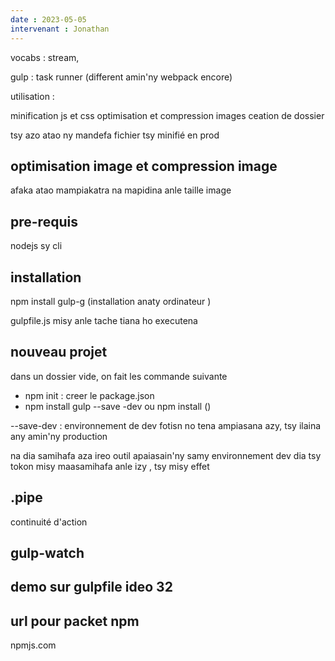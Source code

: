 ```yaml
---
date : 2023-05-05
intervenant : Jonathan
---
```


vocabs : stream, 

gulp  : task runner (different amin'ny webpack encore)

utilisation  : 

minification js et css 
optimisation et compression images 
ceation de dossier

tsy azo atao ny mandefa fichier tsy minifié en prod 

## optimisation image et compression image 

afaka atao mampiakatra na mapidina anle taille image 

## pre-requis
nodejs sy cli 

## installation 
npm install gulp-g (installation anaty ordinateur )

gulpfile.js misy anle tache tiana ho executena 

## nouveau projet 

dans un dossier vide, on fait les commande suivante 

- npm init :  creer le package.json 
- npm install gulp --save -dev ou npm install  ()

--save-dev  : environnement de dev fotisn no tena ampiasana azy, tsy ilaina any amin'ny production 

na dia samihafa aza ireo outil apaiasain'ny samy environnement dev dia tsy tokon misy maasamihafa anle izy , tsy misy effet

## .pipe

continuité d'action 

## gulp-watch 


## demo sur gulpfile ideo 32

## url pour packet npm 

npmjs.com